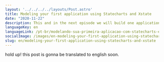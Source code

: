 ```yaml
---
layout: '../../../../layouts/Post.astro'
title: Modeling your first application using Statecharts and Xstate
date: "2020-11-22"
description: This and in the next episode we will build one application using StateChart and Xstate.
languageKey: en
languageLink: /pt-br/modelando-sua-primeira-aplicacao-com-statecharts-e-xstate
socialImage: /images/en-modeling-your-first-application-using-statecharts-and-xstate.png
slug: en/modeling-your-first-application-using-statecharts-and-xstate
---
```


hold up! this post is gonna be translated to english soon.